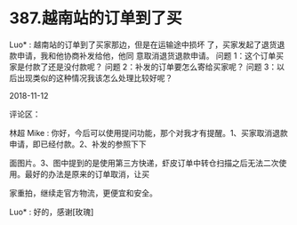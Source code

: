 # 387.越南站的订单到了买

Luo* : 越南站的订单到了买家那边，但是在运输途中损坏 了，买家发起了退货退款申请，我和他协商补发给他，他同 意取消退货退款申请。 问题 1：这个订单买家是付款了还是没付款呢？ 问题 2：补发的订单要怎么寄给买家呢？ 问题 3：以后出现类似的这种情况我该怎么处理比较好呢？

2018-11-12

评论区：

林超 Mike : 你好，今后可以使用提问功能，那个对我才有提醒。1、买家取消退款申请，即已经付款。2、补发的参照下下

面图片。3、图中提到的是使用第三方快递，虾皮订单中转仓扫描之后无法二次使用。最好的办法是原来的订单取消，让买

家重拍，继续走官方物流，更便宜和安全。

Luo* : 好的，感谢[玫瑰]